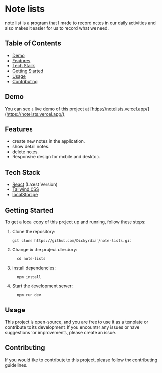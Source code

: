 # Note lists 

note list is a program that I made to record notes in our daily activities and also makes it easier for us to record what we need.

## Table of Contents

- [Demo](#demo)
- [Features](#features)
- [Tech Stack](#tech-stack)
- [Getting Started](#getting-started)
- [Usage](#usage)
- [Contributing](#contributing)

## Demo

You can see a live demo of this project at [https://notelists.vercel.app/](https://notelists.vercel.app/).

## Features

- create new notes in the application.
- show detail notes.
- delete notes.
- Responsive design for mobile and desktop.

## Tech Stack

- [React](https://reactjs.org) (Latest Version)
- [Tailwind CSS](https://tailwindcss.com)
- [localStorage](https://developer.mozilla.org/en-US/docs/Web/API/Window/localStorage)


## Getting Started

To get a local copy of this project up and running, follow these steps:

1. Clone the repository:

   ```shell
   git clone https://github.com/Dickyrdiar/note-lists.git
   ```

2. Change to the project directory:
   ```shell
     cd note-lists
   ```
3. install dependencies:
   ```shell
     npm install
   ```

4. Start the development server:
   ```shel
     npm run dev
   ```

## Usage

This project is open-source, and you are free to use it as a template or contribute to its development. If you encounter any issues or have suggestions for improvements, please create an issue.


## Contributing
If you would like to contribute to this project, please follow the contributing guidelines.
  

